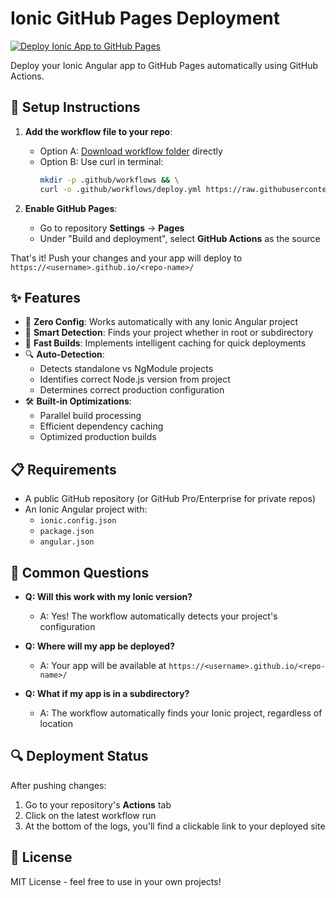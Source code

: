 # Ionic GitHub Pages Deployment
[![Deploy Ionic App to GitHub Pages](https://github.com/danielcregg/ionic-deploy-github-pages/actions/workflows/deploy.yml/badge.svg)](https://github.com/danielcregg/ionic-deploy-github-pages/actions/workflows/deploy.yml)

Deploy your Ionic Angular app to GitHub Pages automatically using GitHub Actions.

## 🚀 Setup Instructions

1. **Add the workflow file to your repo**:
   - Option A: [Download workflow folder](.github/workflows/deploy.yml) directly
   - Option B: Use curl in terminal:
     ```bash
     mkdir -p .github/workflows && \
     curl -o .github/workflows/deploy.yml https://raw.githubusercontent.com/danielcregg/ionic-deploy-github-pages/main/.github/workflows/deploy.yml
     ```

2. **Enable GitHub Pages**:
   - Go to repository **Settings** → **Pages**
   - Under "Build and deployment", select **GitHub Actions** as the source

That's it! Push your changes and your app will deploy to `https://<username>.github.io/<repo-name>/`

## ✨ Features

- 🔄 **Zero Config**: Works automatically with any Ionic Angular project
- 🎯 **Smart Detection**: Finds your project whether in root or subdirectory
- 🏃 **Fast Builds**: Implements intelligent caching for quick deployments
- 🔍 **Auto-Detection**:
  - Detects standalone vs NgModule projects
  - Identifies correct Node.js version from project
  - Determines correct production configuration
- 🛠️ **Built-in Optimizations**:
  - Parallel build processing
  - Efficient dependency caching
  - Optimized production builds

## 📋 Requirements

- A public GitHub repository (or GitHub Pro/Enterprise for private repos)
- An Ionic Angular project with:
  - `ionic.config.json`
  - `package.json`
  - `angular.json`

## 🤔 Common Questions

- **Q: Will this work with my Ionic version?**
  - A: Yes! The workflow automatically detects your project's configuration

- **Q: Where will my app be deployed?**
  - A: Your app will be available at `https://<username>.github.io/<repo-name>/`

- **Q: What if my app is in a subdirectory?**
  - A: The workflow automatically finds your Ionic project, regardless of location

## 🔍 Deployment Status

After pushing changes:
1. Go to your repository's **Actions** tab
2. Click on the latest workflow run
3. At the bottom of the logs, you'll find a clickable link to your deployed site

## 📝 License

MIT License - feel free to use in your own projects!

